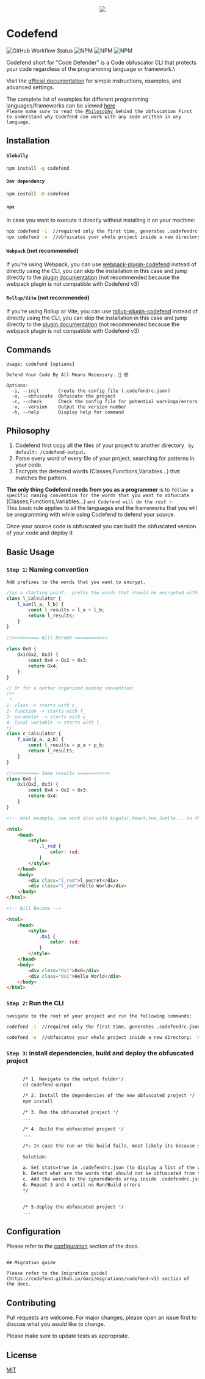 <p align="center">
 <img src="./public/img/logo.png">
</p>

# Codefend

![GitHub Workflow Status](https://img.shields.io/github/actions/workflow/status/Codefend/core/code-defender-core.yml?branch=main)
![NPM](https://img.shields.io/node/v/codefend)
![NPM](https://img.shields.io/npm/dt/codefend)
![NPM](https://img.shields.io/npm/l/codefend)

Codefend short for "Code Defender" is a Code obfuscator CLI that protects your code regardless of the programming language or framework.\

Visit the [official documentation](https://codefend.github.io/docs/) for simple instructions, examples, and advanced settings.

The complete list of examples for different programming languages/frameworks can be viewed [here](https://codefend.github.io/docs/examples/list)\
`Please make sure to read the `[`Philosophy`](#philosophy)` behind the obfuscation First to understand why Codefend can work with any code written in any language.`

## Installation

#### `Globally`

```bash
npm install -g codefend
```

#### `Dev dependency`

```bash
npm install -D codefend
```

#### `npx`

In case you want to execute it directly without installing it on your machine:

```bash
npx codefend -i  //required only the first time, generates .codefendrc.json
npx codefend -o  //obfuscates your whole project inside a new directory: 'codefend-output'
```

#### `Webpack` (not recommended)

If you're using Webpack, you can use
[webpack-plugin-codefend](https://www.npmjs.com/package/webpack-plugin-codefend) instead of directly using the CLI, you can skip the installation in this case and jump directly to the [plugin documentation](https://github.com/Codefend/webpack-plugin-codefend#readme)
(not recommended because the webpack plugin is not compatible with Codefend v3)

#### `Rollup/Vite` (not recommended)

If you're using Rollup or Vite, you can use
[rollup-plugin-codefend](https://www.npmjs.com/package/rollup-plugin-codefend)
instead of directly using the CLI, you can skip the installation in this case and jump directly to the [plugin documentation](https://github.com/Codefend/rollup-plugin-codefend#readme)
(not recommended because the webpack plugin is not compatible with Codefend v3)

## Commands

```shell
Usage: codefend [options]

Defend Your Code By All Means Necessary. 💪 😎

Options:
  -i, --init       Create the config file (.codefendrc.json)
  -o, --obfuscate  Obfuscate the project
  -c, --check      Check the config file for potential warnings/errors
  -v, --version    Output the version number
  -h, --help       Display help for command
```

## Philosophy

1. Codefend first copy all the files of your project to another directory ` by default: /codefend-output`.
2. Parse every word of every file of your project, searching for patterns in your code.
3. Encrypts the detected words (Classes,Functions,Variables...) that matches the pattern.

**The only thing Codefend needs from you as a programmer** is to `follow a specific naming convention for the words that you want to obfuscate` (Classes,Functions,Variables...) `and Codefend will do the rest ✨`\
This basic rule applies to all the languages and the frameworks that you will be programming with while using Codefend to defend your source.

Once your source code is obfuscated you can build the obfuscated version of your code and deploy it

## Basic Usage

### `Step 1`: Naming convention

`Add prefixes to the words that you want to encrypt.`

```js
//as a starting point:  prefix the words that should be encrypted with l_
class l_Calculator {
    l_sum(l_a, l_b) {
        const l_results = l_a + l_b;
        return l_results;
    }
}

//>>>>>>==== Will Become ======<<<<<<

class Ox0 {
    Ox1(Ox2, Ox3) {
        const Ox4 = Ox2 + Ox3;
        return Ox4;
    }
}

// Or for a better organized naming convention:
/** 
 * 
1- class -> starts with c_
2- function -> starts with f_
3- parameter -> starts with p_
4- local variable -> starts with l_
*/
class c_Calculator {
    f_sum(p_a, p_b) {
        const l_results = p_a + p_b;
        return l_results;
    }
}

//>>>>>>==== Same results ======<<<<<<
class Ox0 {
    Ox1(Ox2, Ox3) {
        const Ox4 = Ox2 + Ox3;
        return Ox4;
    }
}
```

```html
<!-- Html example, can work also with Angular,React,Vue,Svelte... in the same way -->

<html>
    <head>
        <style>
            .l_red {
                color: red;
            }
        </style>
    </head>
    <body>
        <div class="l_red">l_secret</div>
        <div class="l_red">Hello World</div>
    </body>
</html>

<!-- Will Become -->

<html>
    <head>
        <style>
            .Ox1 {
                color: red;
            }
        </style>
    </head>
    <body>
        <div class="Ox1">Ox0</div>
        <div class="Ox1">Hello World</div>
    </body>
</html>
```

### `Step 2`: Run the CLI

`navigate to the root of your project and run the following commands:`

```bash
codefend -i  //required only the first time, generates .codefendrc.json

```

```bash
codefend -o  //obfuscates your whole project inside a new directory: 'codefend-output'
```

### `Step 3`: install dependencies, build and deploy the obfuscated project

```bash

      /* 1. Navigate to the output folder*/
      cd codefend-output

      /* 2. Install the dependencies of the new obfuscated project */
      npm install

      /* 3. Run the obfuscated project */
      ...

      /* 4. Build the obfuscated project */
      ...

      /*⚠️ In case the run or the build fails, most likely its because some reserved words related to your dependencies have been obfuscated.

      Solution:

      a. Set stats=true in .codefendrc.json (to display a list of the words that are being obfuscated)
      b. Detect what are the words that should not be obfuscated from the list displayed
      c. Add the words to the ignoredWords array inside .codefendrc.json
      d. Repeat 3 and 4 until no Run/Build errors
      */


      /* 5.deploy the obfuscated project */
      ...
```

## Configuration

Please refer to the [configuration](https://codefend.github.io/docs/references/configuration) section of the docs.

```

## Migration guide

Please refer to the [migration guide](https://codefend.github.io/docs/migrations/codefend-v3) section of the docs.

```

## Contributing

Pull requests are welcome. For major changes, please open an issue first to discuss what you would like to change.

Please make sure to update tests as appropriate.

## License

[MIT](./LICENSE.md)

```

```

